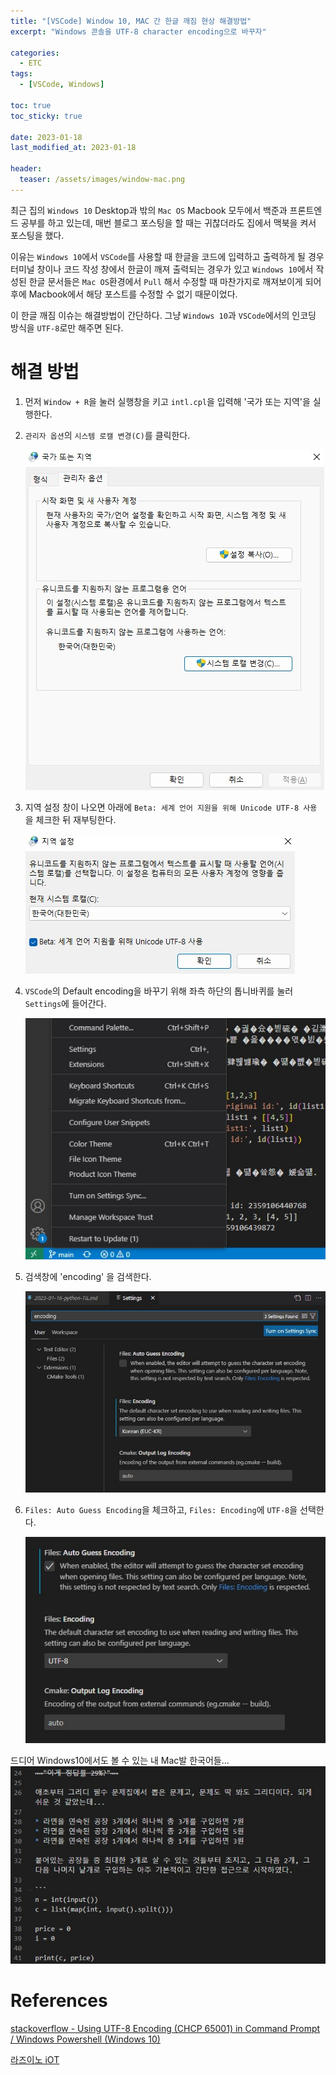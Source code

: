 ```yaml
---
title: "[VSCode] Window 10, MAC 간 한글 깨짐 현상 해결방법"
excerpt: "Windows 콘솔을 UTF-8 character encoding으로 바꾸자"

categories:
  - ETC
tags:
  - [VSCode, Windows]

toc: true
toc_sticky: true

date: 2023-01-18
last_modified_at: 2023-01-18

header:
  teaser: /assets/images/window-mac.png
---
```


최근 집의 `Windows 10` Desktop과 밖의 `Mac OS` Macbook 모두에서 백준과 프론트엔드 공부를 하고 있는데, 매번 블로그 포스팅을 할 때는 귀찮더라도 집에서 맥북을 켜서 포스팅을 했다.

이유는 `Windows 10`에서 `VSCode`를 사용할 때 한글을 코드에 입력하고 출력하게 될 경우 터미널 창이나 코드 작성 창에서 한글이 깨져 출력되는 경우가 있고 `Windows 10`에서 작성된 한글 문서들은 `Mac OS`환경에서 `Pull` 해서 수정할 때 마찬가지로 깨져보이게 되어 후에 Macbook에서 해당 포스트를 수정할 수 없기 때문이었다.

이 한글 깨짐 이슈는 해결방법이 간단하다. 그냥 `Windows 10`과 `VSCode`에서의 인코딩 방식을 `UTF-8`로만 해주면 된다.

# 해결 방법

1. 먼저 `Window + R`을 눌러 실행창을 키고 `intl.cpl`을 입력해 '국가 또는 지역'을 실행한다.

2. `관리자 옵션`의 `시스템 로캘 변경(C)`를 클릭한다.

    ![1](../assets/images/etc-230118/1.jpg)

3. 지역 설정 창이 나오면 아래에 `Beta: 세계 언어 지원을 위해 Unicode UTF-8 사용` 을 체크한 뒤 재부팅한다.

    ![2](../assets/images/etc-230118/2.jpg)

4. `VSCode`의 Default encoding을 바꾸기 위해 좌측 하단의 톱니바퀴를 눌러 `Settings`에 들어간다.

    ![3](../assets/images/etc-230118/3.jpg)

5. 검색창에 'encoding' 을 검색한다.

    ![4](../assets/images/etc-230118/4.jpg)

6. `Files: Auto Guess Encoding`을 체크하고, `Files: Encoding`에 `UTF-8`을 선택한다.

    ![5](../assets/images/etc-230118/5.jpg)


드디어 Windows10에서도 볼 수 있는 내 Mac발 한국어들...
![6](../assets/images/etc-230118/6.jpg)

# References

[stackoverflow - Using UTF-8 Encoding (CHCP 65001) in Command Prompt / Windows Powershell (Windows 10)](https://stackoverflow.com/questions/57131654/using-utf-8-encoding-chcp-65001-in-command-prompt-windows-powershell-window)

[라즈이노 iOT](https://rasino.tistory.com/343)